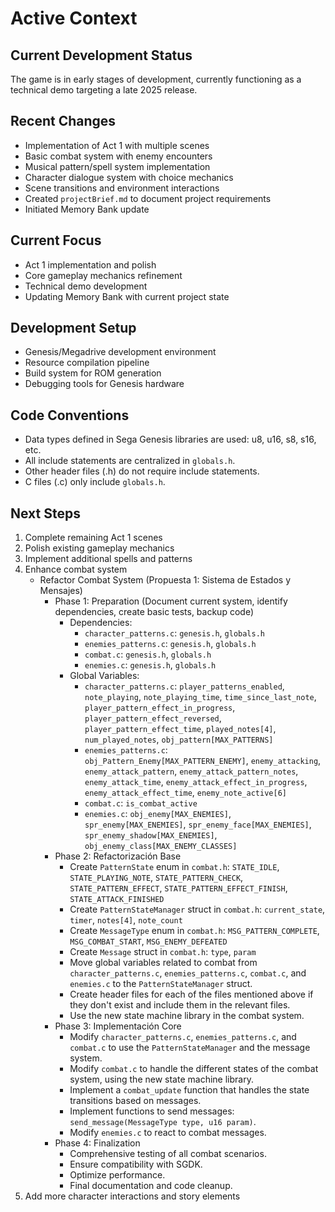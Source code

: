 # Active Context

## Current Development Status
The game is in early stages of development, currently functioning as a technical demo targeting a late 2025 release.

## Recent Changes
- Implementation of Act 1 with multiple scenes
- Basic combat system with enemy encounters
- Musical pattern/spell system implementation
- Character dialogue system with choice mechanics
- Scene transitions and environment interactions
- Created `projectBrief.md` to document project requirements
- Initiated Memory Bank update

## Current Focus
- Act 1 implementation and polish
- Core gameplay mechanics refinement
- Technical demo development
- Updating Memory Bank with current project state

## Development Setup
- Genesis/Megadrive development environment
- Resource compilation pipeline
- Build system for ROM generation
- Debugging tools for Genesis hardware

## Code Conventions
- Data types defined in Sega Genesis libraries are used: u8, u16, s8, s16, etc.
- All include statements are centralized in `globals.h`.
- Other header files (.h) do not require include statements.
- C files (.c) only include `globals.h`.

## Next Steps
1. Complete remaining Act 1 scenes
2. Polish existing gameplay mechanics
3. Implement additional spells and patterns
4. Enhance combat system
    - Refactor Combat System (Propuesta 1: Sistema de Estados y Mensajes)
        - Phase 1: Preparation (Document current system, identify dependencies, create basic tests, backup code)
            - Dependencies:
                - `character_patterns.c`: `genesis.h`, `globals.h`
                - `enemies_patterns.c`: `genesis.h`, `globals.h`
                - `combat.c`: `genesis.h`, `globals.h`
                - `enemies.c`: `genesis.h`, `globals.h`
            - Global Variables:
                - `character_patterns.c`: `player_patterns_enabled`, `note_playing`, `note_playing_time`, `time_since_last_note`, `player_pattern_effect_in_progress`, `player_pattern_effect_reversed`, `player_pattern_effect_time`, `played_notes[4]`, `num_played_notes`, `obj_pattern[MAX_PATTERNS]`
                - `enemies_patterns.c`: `obj_Pattern_Enemy[MAX_PATTERN_ENEMY]`, `enemy_attacking`, `enemy_attack_pattern`, `enemy_attack_pattern_notes`, `enemy_attack_time`, `enemy_attack_effect_in_progress`, `enemy_attack_effect_time`, `enemy_note_active[6]`
                - `combat.c`: `is_combat_active`
                - `enemies.c`: `obj_enemy[MAX_ENEMIES]`, `spr_enemy[MAX_ENEMIES]`, `spr_enemy_face[MAX_ENEMIES]`, `spr_enemy_shadow[MAX_ENEMIES]`, `obj_enemy_class[MAX_ENEMY_CLASSES]`
        - Phase 2: Refactorización Base
            - Create `PatternState` enum in `combat.h`: `STATE_IDLE`, `STATE_PLAYING_NOTE`, `STATE_PATTERN_CHECK`, `STATE_PATTERN_EFFECT`, `STATE_PATTERN_EFFECT_FINISH`, `STATE_ATTACK_FINISHED`
            - Create `PatternStateManager` struct in `combat.h`: `current_state`, `timer`, `notes[4]`, `note_count`
            - Create `MessageType` enum in `combat.h`: `MSG_PATTERN_COMPLETE`, `MSG_COMBAT_START`, `MSG_ENEMY_DEFEATED`
            - Create `Message` struct in `combat.h`: `type`, `param`
            - Move global variables related to combat from `character_patterns.c`, `enemies_patterns.c`, `combat.c`, and `enemies.c` to the `PatternStateManager` struct.
            - Create header files for each of the files mentioned above if they don't exist and include them in the relevant files.
            - Use the new state machine library in the combat system.
        - Phase 3: Implementación Core
            - Modify `character_patterns.c`, `enemies_patterns.c`, and `combat.c` to use the `PatternStateManager` and the message system.
            - Modify `combat.c` to handle the different states of the combat system, using the new state machine library.
            - Implement a `combat_update` function that handles the state transitions based on messages.
            - Implement functions to send messages: `send_message(MessageType type, u16 param)`.
            - Modify `enemies.c` to react to combat messages.
        - Phase 4: Finalization
            - Comprehensive testing of all combat scenarios.
            - Ensure compatibility with SGDK.
            - Optimize performance.
            - Final documentation and code cleanup.
5. Add more character interactions and story elements
